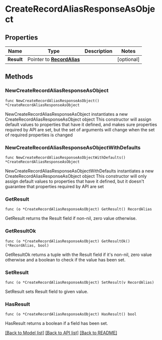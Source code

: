 # CreateRecordAliasResponseAsObject

## Properties

Name | Type | Description | Notes
------------ | ------------- | ------------- | -------------
**Result** | Pointer to [**RecordAlias**](RecordAlias.md) |  | [optional] 

## Methods

### NewCreateRecordAliasResponseAsObject

`func NewCreateRecordAliasResponseAsObject() *CreateRecordAliasResponseAsObject`

NewCreateRecordAliasResponseAsObject instantiates a new CreateRecordAliasResponseAsObject object
This constructor will assign default values to properties that have it defined,
and makes sure properties required by API are set, but the set of arguments
will change when the set of required properties is changed

### NewCreateRecordAliasResponseAsObjectWithDefaults

`func NewCreateRecordAliasResponseAsObjectWithDefaults() *CreateRecordAliasResponseAsObject`

NewCreateRecordAliasResponseAsObjectWithDefaults instantiates a new CreateRecordAliasResponseAsObject object
This constructor will only assign default values to properties that have it defined,
but it doesn't guarantee that properties required by API are set

### GetResult

`func (o *CreateRecordAliasResponseAsObject) GetResult() RecordAlias`

GetResult returns the Result field if non-nil, zero value otherwise.

### GetResultOk

`func (o *CreateRecordAliasResponseAsObject) GetResultOk() (*RecordAlias, bool)`

GetResultOk returns a tuple with the Result field if it's non-nil, zero value otherwise
and a boolean to check if the value has been set.

### SetResult

`func (o *CreateRecordAliasResponseAsObject) SetResult(v RecordAlias)`

SetResult sets Result field to given value.

### HasResult

`func (o *CreateRecordAliasResponseAsObject) HasResult() bool`

HasResult returns a boolean if a field has been set.


[[Back to Model list]](../README.md#documentation-for-models) [[Back to API list]](../README.md#documentation-for-api-endpoints) [[Back to README]](../README.md)


